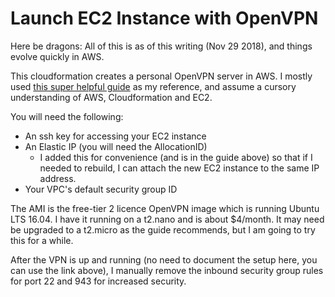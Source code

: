 Launch EC2 Instance with OpenVPN
================================

Here be dragons: All of this is as of this writing (Nov 29 2018), and things evolve quickly in AWS.

This cloudformation creates a personal OpenVPN server in AWS.  I mostly used [this super helpful guide](https://medium.com/@tatianaensslin/how-to-create-a-free-personal-vpn-in-the-cloud-using-ec2-openvpn-626c40e96dab) as my reference, and assume a cursory understanding of AWS, Cloudformation and EC2.

You will need the following:

* An ssh key for accessing your EC2 instance
* An Elastic IP (you will need the AllocationID)
    - I added this for convenience (and is in the guide above) so that if I needed to rebuild, I can attach the new EC2 instance to the same IP address.
* Your VPC's default security group ID

The AMI is the free-tier 2 licence OpenVPN image which is running Ubuntu LTS 16.04.  I have it running on a t2.nano and is about $4/month. It may need be upgraded to a t2.micro as the guide recommends, but I am going to try this for a while.

After the VPN is up and running (no need to document the setup here, you can use the link above), I manually remove the inbound security group rules for port 22 and 943 for increased security.